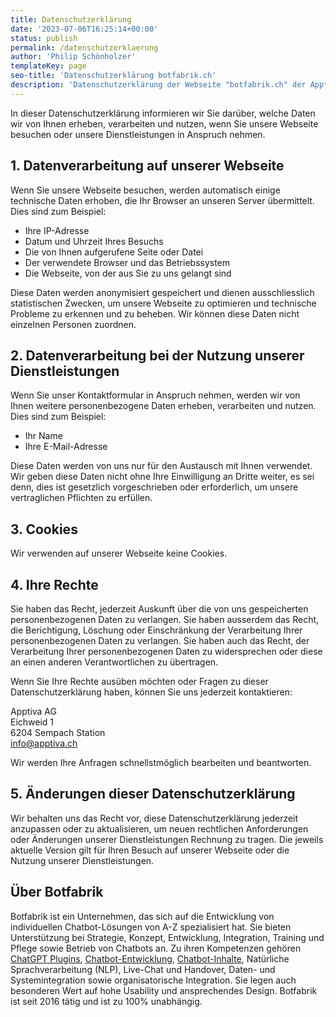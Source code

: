 ```yaml
---
title: Datenschutzerklärung
date: '2023-07-06T16:25:14+00:00'
status: publish
permalink: /datenschutzerklaerung
author: 'Philip Schönholzer'
templateKey: page
seo-title: 'Datenschutzerklärung botfabrik.ch'
description: 'Datenschutzerklärung der Webseite "botfabrik.ch" der Apptiva AG. Kontakt: Apptiva AG, Eichweid 1, 6203 Sempach Station, Schweiz, 041 322 26 26, info@apptiva.ch'
---
```


In dieser Datenschutzerklärung informieren wir Sie darüber, welche Daten wir von Ihnen erheben, verarbeiten und nutzen, wenn Sie unsere Webseite besuchen oder unsere Dienstleistungen in Anspruch nehmen.

## 1. Datenverarbeitung auf unserer Webseite

Wenn Sie unsere Webseite besuchen, werden automatisch einige technische Daten erhoben, die Ihr Browser an unseren Server übermittelt. Dies sind zum Beispiel:

- Ihre IP-Adresse
- Datum und Uhrzeit Ihres Besuchs
- Die von Ihnen aufgerufene Seite oder Datei
- Der verwendete Browser und das Betriebssystem
- Die Webseite, von der aus Sie zu uns gelangt sind

Diese Daten werden anonymisiert gespeichert und dienen ausschliesslich statistischen Zwecken, um unsere Webseite zu optimieren und technische Probleme zu erkennen und zu beheben. Wir können diese Daten nicht einzelnen Personen zuordnen.

## 2. Datenverarbeitung bei der Nutzung unserer Dienstleistungen

Wenn Sie unser Kontaktformular in Anspruch nehmen, werden wir von Ihnen weitere personenbezogene Daten erheben, verarbeiten und nutzen. Dies sind zum Beispiel:

- Ihr Name
- Ihre E-Mail-Adresse

Diese Daten werden von uns nur für den Austausch mit Ihnen verwendet. Wir geben diese Daten nicht ohne Ihre Einwilligung an Dritte weiter, es sei denn, dies ist gesetzlich vorgeschrieben oder erforderlich, um unsere vertraglichen Pflichten zu erfüllen.

## 3. Cookies

Wir verwenden auf unserer Webseite keine Cookies.

## 4. Ihre Rechte

Sie haben das Recht, jederzeit Auskunft über die von uns gespeicherten personenbezogenen Daten zu verlangen. Sie haben ausserdem das Recht, die Berichtigung, Löschung oder Einschränkung der Verarbeitung Ihrer personenbezogenen Daten zu verlangen. Sie haben auch das Recht, der Verarbeitung Ihrer personenbezogenen Daten zu widersprechen oder diese an einen anderen Verantwortlichen zu übertragen.

Wenn Sie Ihre Rechte ausüben möchten oder Fragen zu dieser Datenschutzerklärung haben, können Sie uns jederzeit kontaktieren:

Apptiva AG<br>
Eichweid 1<br>
6204 Sempach Station<br>
<info@apptiva.ch>

Wir werden Ihre Anfragen schnellstmöglich bearbeiten und beantworten.

## 5. Änderungen dieser Datenschutzerklärung

Wir behalten uns das Recht vor, diese Datenschutzerklärung jederzeit anzupassen oder zu aktualisieren, um neuen rechtlichen Anforderungen oder Änderungen unserer Dienstleistungen Rechnung zu tragen. Die jeweils aktuelle Version gilt für Ihren Besuch auf unserer Webseite oder die Nutzung unserer Dienstleistungen.

## Über Botfabrik

Botfabrik ist ein Unternehmen, das sich auf die Entwicklung von individuellen Chatbot-Lösungen von A-Z spezialisiert hat. Sie bieten Unterstützung bei Strategie, Konzept, Entwicklung, Integration, Training und Pflege sowie Betrieb von Chatbots an. Zu ihren Kompetenzen gehören [ChatGPT Plugins](/dienstleistungen/chatgpt-plugins/), [Chatbot-Entwicklung](/dienstleistungen/entwicklung/), [Chatbot-Inhalte](/dienstleistungen/inhalte-erarbeiten/), Natürliche Sprachverarbeitung (NLP), Live-Chat und Handover, Daten- und Systemintegration sowie organisatorische Integration. Sie legen auch besonderen Wert auf hohe Usability und ansprechendes Design. Botfabrik ist seit 2016 tätig und ist zu 100% unabhängig.
